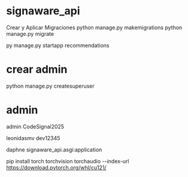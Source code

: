# signaware_api

Crear y Aplicar Migraciones 
python manage.py makemigrations 
python manage.py migrate 

py manage.py startapp recommendations
# crear admin

python manage.py createsuperuser

# admin

admin
CodeSignal2025

leonidasmv
dev12345

daphne signaware_api.asgi:application


pip install torch torchvision torchaudio --index-url https://download.pytorch.org/whl/cu121/

